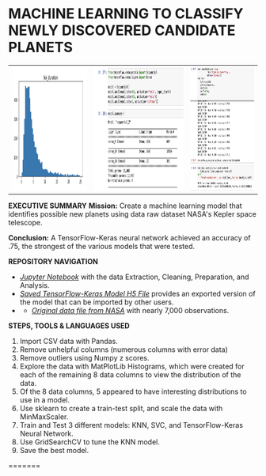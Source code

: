 # MACHINE LEARNING TO CLASSIFY NEWLY DISCOVERED CANDIDATE PLANETS
 
 <table style="width:100%">
  <tr valign="top">
    <th><img height="250" alt="Sample histogram" src="https://github.com/kennethcandersen/machine-learning-challenge/blob/main/images/example_histogram.png"></th>
    <th><img height="250" alt="Box Plot" src="https://github.com/kennethcandersen/machine-learning-challenge/blob/main/images/tensor_model_summary.png"></th>
    <th><img height="250" alt="Bar Chart With Code" src="https://github.com/kennethcandersen/machine-learning-challenge/blob/main/images/tensor_model_compile_fit_eval.png"></th>
  </tr>
</table> 

**EXECUTIVE SUMMARY**
**Mission:** Create a machine learning model that identifies possible new planets using data raw dataset NASA's Kepler space telescope.

**Conclusion:** A TensorFlow-Keras neural network achieved an accuracy of .75, the strongest of the various models that were tested. 

**REPOSITORY NAVIGATION**

* [*Jupyter Notebook*](https://github.com/kennethcandersen/machine-learning-challenge/blob/main/exoplanet_model.ipynb) with the data Extraction, Cleaning, Preparation, and Analysis. 
* [*Saved TensorFlow-Keras Model H5 File*](https://github.com/kennethcandersen/machine-learning-challenge/blob/main/exoplanet_prediction.h5) provides an exported version of the model that can be imported by other users. 
* * [*Original data file from NASA*](https://github.com/kennethcandersen/machine-learning-challenge/blob/main/exoplanet_data.csv) with nearly 7,000 observations. 


**STEPS, TOOLS & LANGUAGES USED**

1. Import CSV data with Pandas.
2. Remove unhelpful columns (numerous columns with error data)
3. Remove outliers using Numpy z scores. 
4. Explore the data with MatPlotLib Histograms, which were created for each of the remaining 8 data columns to view the distribution of the data. 
5. Of the 8 data columns, 5 appeared to have interesting distributions to use in a model.
6. Use sklearn to create a train-test split, and scale the data with MinMaxScaler.
7. Train and Test 3 different models: KNN, SVC, and TensorFlow-Keras Neural Network. 
8. Use GridSearchCV to tune the KNN model. 
9. Save the best model.


=======










